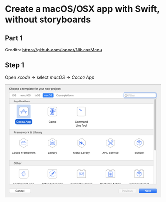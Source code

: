 
# Create a macOS/OSX app with Swift, without storyboards

## Part 1

Credits: https://github.com/lapcat/NiblessMenu


## Step 1

Open *xcode* -> select *macOS* -> *Cocoa App*

![i1][logo]





[logo]: https://github.com/alexadam/swift-tutorials/raw/master/p1/images/s1.png "i1"
